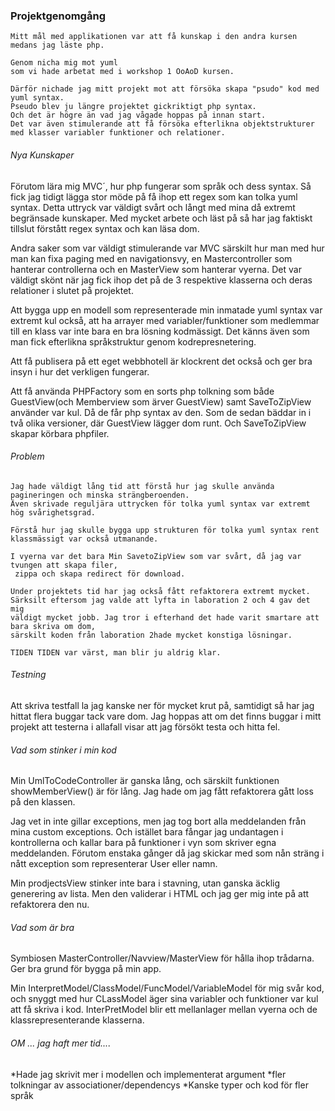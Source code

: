 ### Projektgenomgång

```
Mitt mål med applikationen var att få kunskap i den andra kursen medans jag läste php.

Genom nicha mig mot yuml
som vi hade arbetat med i workshop 1 OoAoD kursen.

Därför nichade jag mitt projekt mot att försöka skapa "psudo" kod med yuml syntax.
Pseudo blev ju längre projektet gickriktigt php syntax.
Och det är högre än vad jag vågade hoppas på innan start.
Det var även stimulerande att få försöka efterlikna objektstrukturer
med klasser variabler funktioner och relationer.
```

###### Nya Kunskaper
Förutom lära mig MVC´, hur php fungerar som språk och dess syntax.
Så fick jag tidigt lägga stor möde på få ihop ett regex som kan tolka yuml syntax. Detta uttryck var väldigt
svårt och långt med mina då extremt begränsade kunskaper. Med mycket arbete och läst på så har jag faktiskt tillslut förstått
regex syntax och kan läsa dom.

Andra saker som var väldigt stimulerande var MVC särskilt hur man med hur man kan fixa
paging med en navigationsvy, en Mastercontroller som hanterar controllerna och en MasterView som hanterar vyerna.
Det var väldigt skönt när jag fick ihop det på de 3 respektive klasserna och deras relationer i slutet på projektet.

Att bygga upp en modell som representerade min inmatade yuml syntax var extremt kul också, att ha arrayer med variabler/funktioner
som medlemmar till en klass var inte bara en bra lösning kodmässigt. Det känns även som man fick efterlikna språkstruktur genom kodrepresnetering.

Att få publisera på ett eget webbhotell är klockrent det också och ger bra insyn i hur det verkligen fungerar.

Att få använda PHPFactory som en sorts php tolkning som både GuestView(och Memberview som ärver GuestView) samt SaveToZipView
använder var kul. Då de får php syntax av den. Som de sedan bäddar in i två olika versioner, där GuestView lägger dom runt. Och
SaveToZipView skapar körbara phpfiler.

###### Problem
```
Jag hade väldigt lång tid att förstå hur jag skulle använda pagineringen och minska strängberoenden.
Även skrivade reguljära uttrycken för tolka yuml syntax var extremt hög svårighetsgrad.

Förstå hur jag skulle bygga upp strukturen för tolka yuml syntax rent klassmässigt var också utmanande.

I vyerna var det bara Min SavetoZipView som var svårt, då jag var tvungen att skapa filer,
 zippa och skapa redirect för download.

Under projektets tid har jag också fått refaktorera extremt mycket.
Särksilt eftersom jag valde att lyfta in laboration 2 och 4 gav det mig
väldigt mycket jobb. Jag tror i efterhand det hade varit smartare att bara skriva om dom,
särskilt koden från laboration 2hade mycket konstiga lösningar.

TIDEN TIDEN var värst, man blir ju aldrig klar.
```
###### Testning
Att skriva testfall la jag kanske ner för mycket krut på, samtidigt så har jag hittat flera buggar tack vare dom.
Jag hoppas att om det finns buggar i mitt projekt att testerna i allafall visar att jag försökt testa och hitta fel.

###### Vad som stinker i min kod
Min UmlToCodeController är ganska lång, och särskilt funktionen showMemberView() är för lång.
Jag hade om jag fått refaktorera gått loss på den klassen.

Jag vet in inte gillar exceptions, men jag tog bort alla meddelanden från mina custom exceptions. Och istället bara
fångar jag undantagen i kontrollerna och kallar bara på funktioner i vyn som skriver egna meddelanden. Förutom enstaka
gånger då jag skickar med som nån sträng i nått exception som representerar User eller namn.

Min prodjectsView stinker inte bara i stavning, utan ganska äcklig generering av lista. Men den validerar i HTML och
jag ger mig inte på att refaktorera den nu.

###### Vad som är bra
Symbiosen MasterController/Navview/MasterView för hålla ihop trådarna. Ger bra grund för bygga på min app.

Min InterpretModel/ClassModel/FuncModel/VariableModel för mig svår kod, och snyggt med hur CLassModel äger
sina variabler och funktioner var kul att få skriva i kod. InterPretModel blir ett mellanlager mellan vyerna
och de klassrepresenterande klasserna.


###### OM ... jag haft mer tid....
*Hade jag skrivit mer i modellen och implementerat argument
*fler tolkningar av associationer/dependencys
*Kanske typer och kod för fler språk